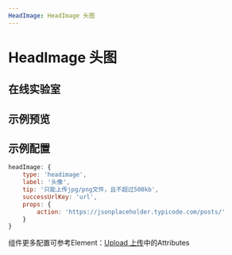 ```yaml
---
HeadImage: HeadImage 头图
---
```

# HeadImage 头图

## 在线实验室
<ClientOnly>
<ams-config name="headimage" type="field"/>
</ClientOnly>

## 示例预览
<ClientOnly>
<demo-list :type="'headimage'"></demo-list>
</ClientOnly>

## 示例配置
```js
headImage: {
    type: 'headimage',
    label: '头像',
    tip: '只能上传jpg/png文件，且不超过500kb',
    successUrlKey: 'url',
    props: {
        action: 'https://jsonplaceholder.typicode.com/posts/'
    }
}
```

组件更多配置可参考Element：[Upload 上传](http://element-cn.eleme.io/#/zh-CN/component/upload)中的Attributes
